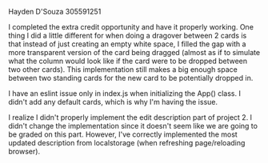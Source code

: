 Hayden D'Souza
305591251

I completed the extra credit opportunity and have it properly working. One thing I did a little different for when doing a dragover between 2 cards is that instead of just creating an empty white space, I filled the gap with a more transparent version of the card being dragged (almost as if to simulate what the column would look like if the card were to be dropped between two other cards). This implementation still makes a big enough space between two standing cards for the new card to be potentially dropped in. 

I have an eslint issue only in index.js when initializing the App() class. I didn't add any default cards, which is why I'm having the issue. 

I realize I didn't properly implement the edit description part of project 2. I didn't change the implementation since it doesn't seem like we are going to be graded on this part. However, I've correctly implemented the most updated description from localstorage (when refreshing page/reloading browser).